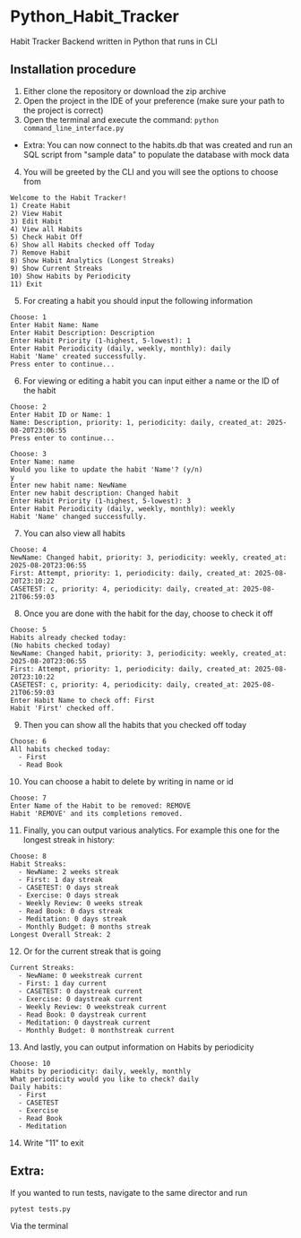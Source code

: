 # Python_Habit_Tracker
Habit Tracker Backend written in Python that runs in CLI

## Installation procedure
1) Either clone the repository or download the zip archive 
2) Open the project in the IDE of your preference (make sure your path to the project is correct)
3) Open the terminal and execute the command: ``python command_line_interface.py``
- Extra: You can now connect to the habits.db that was created and run an SQL script from "sample data" to populate the database with mock data
4) You will be greeted by the CLI and you will see the options to choose from
```
Welcome to the Habit Tracker!
1) Create Habit
2) View Habit
3) Edit Habit
4) View all Habits
5) Check Habit Off
6) Show all Habits checked off Today
7) Remove Habit
8) Show Habit Analytics (Longest Streaks)
9) Show Current Streaks
10) Show Habits by Periodicity
11) Exit
```
5) For creating a habit you should input the following information
```
Choose: 1
Enter Habit Name: Name
Enter Habit Description: Description
Enter Habit Priority (1-highest, 5-lowest): 1
Enter Habit Periodicity (daily, weekly, monthly): daily
Habit 'Name' created successfully.
Press enter to continue...
```
6) For viewing or editing a habit you can input either a name or the ID of the habit
```
Choose: 2
Enter Habit ID or Name: 1
Name: Description, priority: 1, periodicity: daily, created_at: 2025-08-20T23:06:55
Press enter to continue... 
```
```
Choose: 3
Enter Name: name
Would you like to update the habit 'Name'? (y/n)
y
Enter new habit name: NewName
Enter new habit description: Changed habit
Enter Habit Priority (1-highest, 5-lowest): 3
Enter Habit Periodicity (daily, weekly, monthly): weekly
Habit 'Name' changed successfully.
```
7) You can also view all habits
```
Choose: 4
NewName: Changed habit, priority: 3, periodicity: weekly, created_at: 2025-08-20T23:06:55
First: Attempt, priority: 1, periodicity: daily, created_at: 2025-08-20T23:10:22
CASETEST: c, priority: 4, periodicity: daily, created_at: 2025-08-21T06:59:03
```
8) Once you are done with the habit for the day, choose to check it off
```
Choose: 5
Habits already checked today:
(No habits checked today)
NewName: Changed habit, priority: 3, periodicity: weekly, created_at: 2025-08-20T23:06:55
First: Attempt, priority: 1, periodicity: daily, created_at: 2025-08-20T23:10:22
CASETEST: c, priority: 4, periodicity: daily, created_at: 2025-08-21T06:59:03
Enter Habit Name to check off: First
Habit 'First' checked off.
```
9) Then you can show all the habits that you checked off today
```
Choose: 6
All habits checked today:
  - First
  - Read Book
```
10) You can choose a habit to delete by writing in name or id
```
Choose: 7
Enter Name of the Habit to be removed: REMOVE
Habit 'REMOVE' and its completions removed.
```
11) Finally, you can output various analytics. For example this one for the longest streak in history:
```
Choose: 8
Habit Streaks:
  - NewName: 2 weeks streak
  - First: 1 day streak
  - CASETEST: 0 days streak
  - Exercise: 0 days streak
  - Weekly Review: 0 weeks streak
  - Read Book: 0 days streak
  - Meditation: 0 days streak
  - Monthly Budget: 0 months streak
Longest Overall Streak: 2
```
12) Or for the current streak that is going
```
Current Streaks:
  - NewName: 0 weekstreak current
  - First: 1 day current
  - CASETEST: 0 daystreak current
  - Exercise: 0 daystreak current
  - Weekly Review: 0 weekstreak current
  - Read Book: 0 daystreak current
  - Meditation: 0 daystreak current
  - Monthly Budget: 0 monthstreak current
```
13) And lastly, you can output information on Habits by periodicity
```
Choose: 10
Habits by periodicity: daily, weekly, monthly
What periodicity would you like to check? daily
Daily habits:
  - First
  - CASETEST
  - Exercise
  - Read Book
  - Meditation
```
14) Write "11" to exit

## Extra:
If you wanted to run tests, navigate to the same director and run
```
pytest tests.py
```
Via the terminal